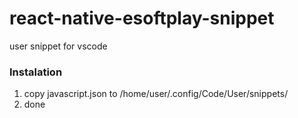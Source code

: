 # react-native-esoftplay-snippet
user snippet for vscode

### Instalation
1. copy javascript.json to /home/user/.config/Code/User/snippets/
2. done
